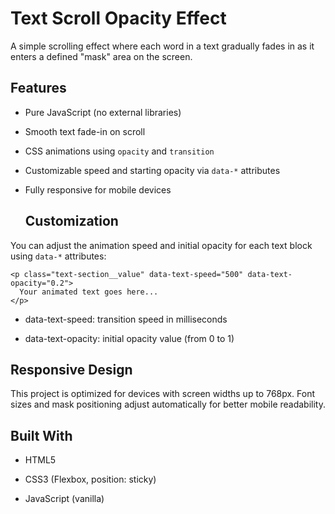 # Text Scroll Opacity Effect

A simple scrolling effect where each word in a text gradually fades in as it enters a defined "mask" area on the screen.

## Features

- Pure JavaScript (no external libraries)
- Smooth text fade-in on scroll
- CSS animations using `opacity` and `transition`
- Customizable speed and starting opacity via `data-*` attributes
- Fully responsive for mobile devices

  ## Customization

You can adjust the animation speed and initial opacity for each text block using `data-*` attributes:

```
<p class="text-section__value" data-text-speed="500" data-text-opacity="0.2">
  Your animated text goes here...
</p>
```

- data-text-speed: transition speed in milliseconds

- data-text-opacity: initial opacity value (from 0 to 1)

## Responsive Design
This project is optimized for devices with screen widths up to 768px. Font sizes and mask positioning adjust automatically for better mobile readability.

##  Built With

- HTML5

- CSS3 (Flexbox, position: sticky)

- JavaScript (vanilla)
